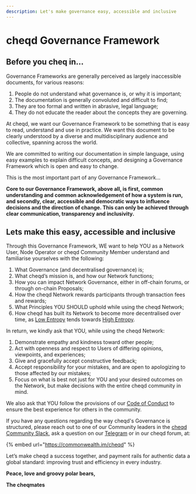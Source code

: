 ```yaml
---
description: Let's make governance easy, accessible and inclusive
---
```


# cheqd Governance Framework

## **Before you cheq in...**

Governance Frameworks are generally perceived as largely inaccessible documents, for various reasons:

1. People do not understand what governance is, or why it is important;
2. The documentation is generally convoluted and difficult to find;
3. They are too formal and written in abrasive, legal language;
4. They do not educate the reader about the concepts they are governing.

At cheqd, we want our Governance Framework to be something that is easy to read, understand and use in practice. We want this document to be clearly understood by a diverse and multidisciplinary audience and collective, spanning across the world.

We are committed to writing our documentation in simple language, using easy examples to explain difficult concepts, and designing a Governance Framework which is open and easy to change.

This is the most important part of any Governance Framework...

**Core to our Governance Framework, above all, is first, common understanding and common acknowledgement of how a system is run, and secondly, clear, accessible and democratic ways to influence decisions and the direction of change. This can only be achieved through clear communication, transparency and inclusivity.**

## **Lets make this easy, accessible and inclusive**

Through this Governance Framework, WE want to help YOU as a Network User, Node Operator or cheqd Community Member understand and familiarise yourselves with the following:

1. What Governance (and decentralised governance) is;
2. What cheqd’s mission is, and how our Network functions;
3. How you can impact Network Governance, either in off-chain forums, or through on-chain Proposals;
4. How the cheqd Network rewards participants through transaction fees and rewards;
5. What Principles YOU SHOULD uphold while using the cheqd Network;
6. How cheqd has built its Network to become more decentralised over time, as [Low Entropy](getting-started/learning-the-basics/introduction-to-entropy.md#entropy-progression) tends towards [High Entropy](getting-started/learning-the-basics/introduction-to-entropy.md#entropy-progression).

In return, we kindly ask that YOU, while using the cheqd Network:

1. Demonstrate empathy and kindness toward other people;
2. Act with openness and respect to Users of differing opinions, viewpoints, and experiences;
3. Give and gracefully accept constructive feedback;
4. Accept responsibility for your mistakes, and are open to apologizing to those affected by our mistakes;
5. Focus on what is best not just for YOU and your desired outcomes on the Network, but make decisions with the entire cheqd community in mind.

We also ask that YOU follow the provisions of our [Code of Conduct](CODE\_OF\_CONDUCT.md) to ensure the best experience for others in the community.

If you have any questions regarding the way cheqd's Governance is structured, please reach out to one of our Community leaders in the [cheqd Community Slack](https://join.slack.com/t/cheqd-community/shared\_invite/zt-toqyo7b7-2g9qDRjx3otd6529dTqeIA), ask a question on our [Telegram](https://t.me/cheqd) or in our cheqd forum, at:

{% embed url="https://commonwealth.im/cheqd" %}

Let’s make cheqd a success together, and payment rails for authentic data a global standard: improving trust and efficiency in every industry.

**Peace, love and groovy polar bears,**

**The cheqmates**
